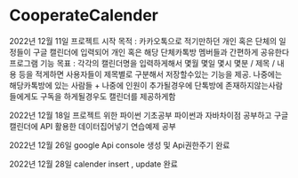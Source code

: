 # CooperateCalender
2022년 12월 11일 프로젝트 시작
목적 : 카카오톡으로 적기만하던 개인 혹은 단체의 일정들이 구글 캘린더에 입력되어 개인 혹은 해당 단체카톡방 멤버들과 간편하게 공유한다
프로그램 기능 목표 : 
각각의 캘린더명을 입력하게해서 몇월 몇일 몇시 몇분 / 제목 / 내용 등을 적게하면 사용자들이 제목별로 구분해서 저장할수있는 기능을 제공. 
나중에는 해당카톡방에 있는 사람들 + 나중에 인원이 추가될경우에 단톡방에 존재하지않는사람들에게도 구독을 하게될경우도 캘린더를 제공하게함

2022년 12월 18일 프로젝트 위한 파이썬 기초공부
파이썬과 자바차이점 공부하고 구글캘린더에 API 활용한 데이터집어넣기 연습예제 공부

2022년 12월 26일 google Api console 생성 및 Api권한주기 완료

2022년 12월 28일 calender insert , update 완료
